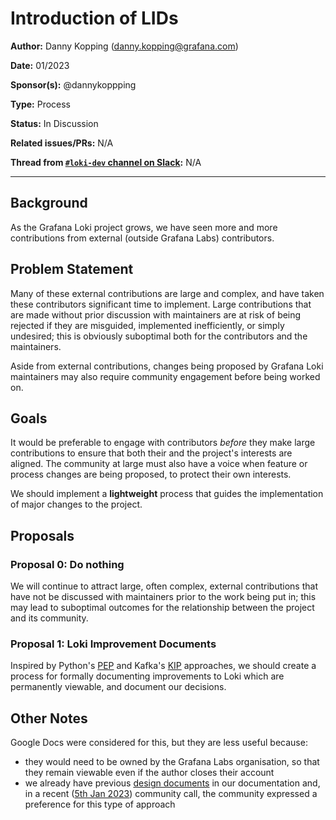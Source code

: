 # Introduction of LIDs

**Author:** Danny Kopping (danny.kopping@grafana.com)

**Date:** 01/2023

**Sponsor(s):** @dannykoppping

**Type:** Process

**Status:** In Discussion

**Related issues/PRs:** N/A

**Thread from [`#loki-dev` channel on Slack](https://slack.grafana.com):** N/A

---

## Background

As the Grafana Loki project grows, we have seen more and more contributions from external (outside Grafana Labs) contributors.

## Problem Statement

Many of these external contributions are large and complex, and have taken these contributors significant time to implement. Large contributions that are made without prior discussion with maintainers are at risk of being rejected if they are misguided, implemented inefficiently, or simply undesired; this is obviously suboptimal both for the contributors and the maintainers.

Aside from external contributions, changes being proposed by Grafana Loki maintainers may also require community engagement before being worked on.

## Goals

It would be preferable to engage with contributors _before_ they make large contributions to ensure that both their and the project's interests are aligned. The community at large must also have a voice when feature or process changes are being proposed, to protect their own interests.

We should implement a **lightweight** process that guides the implementation of major changes to the project.

## Proposals

### Proposal 0: Do nothing

We will continue to attract large, often complex, external contributions that have not be discussed with maintainers prior to the work being put in; this may lead to suboptimal outcomes for the relationship between the project and its community.

### Proposal 1: Loki Improvement Documents

Inspired by Python's [PEP](https://peps.python.org/pep-0001/) and Kafka's [KIP](https://cwiki.apache.org/confluence/display/KAFKA/Kafka+Improvement+Proposals) approaches, we should create a process for formally documenting improvements to Loki which are permanently viewable, and document our decisions.

## Other Notes

Google Docs were considered for this, but they are less useful because:
- they would need to be owned by the Grafana Labs organisation, so that they remain viewable even if the author closes their account
- we already have previous [design documents](../design-documents) in our documentation and, in a recent ([5th Jan 2023](https://docs.google.com/document/d/1MNjiHQxwFukm2J4NJRWyRgRIiK7VpokYyATzJ5ce-O8/edit#heading=h.78vexgrrtw5a)) community call, the community expressed a preference for this type of approach